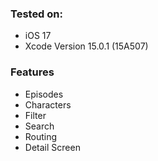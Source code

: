### Tested on:
- iOS 17
- Xcode Version 15.0.1 (15A507)

### Features
- Episodes
- Characters
- Filter
- Search
- Routing
- Detail Screen